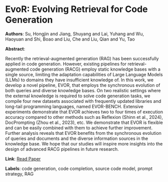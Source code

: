 # EvoR: Evolving Retrieval for Code Generation

**Authors**: Su, Hongjin and Jiang, Shuyang and Lai, Yuhang and Wu, Haoyuan and Shi, Boao and Liu, Che and Liu, Qian and Yu, Tao

**Abstract**:

Recently the retrieval-augmented generation (RAG) has been successfully applied in code generation. However, existing pipelines for retrieval-augmented code generation (RACG) employ static knowledge bases with a single source, limiting the adaptation capabilities of Large Language Models (LLMs) to domains they have insufficient knowledge of. In this work, we develop a novel pipeline, EVOR, that employs the synchronous evolution of both queries and diverse knowledge bases. On two realistic settings where the external knowledge is required to solve code generation tasks, we compile four new datasets associated with frequently updated libraries and long-tail programming languages, named EVOR-BENCH. Extensive experiments demonstrate that EVOR achieves two to four times of execution accuracy compared to other methods such as Reflexion (Shinn et al., 2024), DocPrompting (Zhou et al., 2023), etc. We demonstrate that EVOR is flexible and can be easily combined with them to achieve further improvement. Further analysis reveals that EVOR benefits from the synchronous evolution of queries and documents and the diverse information sources in the knowledge base. We hope that our studies will inspire more insights into the design of advanced RACG pipelines in future research.

**Link**: [Read Paper](https://aclanthology.org/2024.findings-emnlp.143)

**Labels**: code generation, code completion, source code model, prompt strategy, RAG
